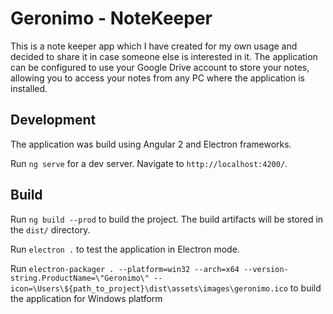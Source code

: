 # Geronimo - NoteKeeper

This is a note keeper app which I have created for my own usage and decided to share it in case someone else is interested in it.
The application can be configured to use your Google Drive account to store your notes, allowing you to access your notes from any PC where the application is installed.

## Development

The application was build using Angular 2 and Electron frameworks.

Run `ng serve` for a dev server. Navigate to `http://localhost:4200/`.

## Build

Run `ng build --prod` to build the project. The build artifacts will be stored in the `dist/` directory.

Run `electron .` to test the application in Electron mode.

Run `electron-packager . --platform=win32 --arch=x64 --version-string.ProductName=\"Geronimo\" --icon=\Users\${path_to_project}\dist\assets\images\geronimo.ico` to build the application for Windows platform
